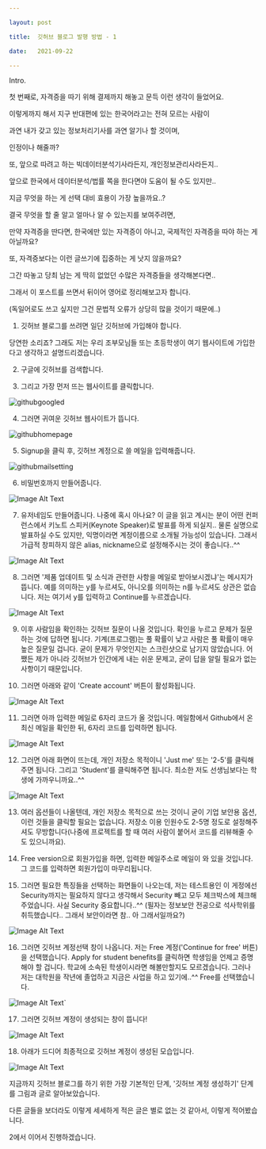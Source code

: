 ```yaml
---

layout: post

title:  깃허브 블로그 발행 방법 - 1

date:   2021-09-22

---
```




Intro.



첫 번째로, 자격증을 따기 위해 결제까지 해놓고 문득 이런 생각이 들었어요.

이렇게까지 해서 지구 반대편에 있는 한국어라고는 전혀 모르는 사람이

과연 내가 갖고 있는 정보처리기사를 과연 알기나 할 것이며,

인정이나 해줄까?



또, 앞으로 따려고 하는 빅데이터분석기사라든지, 개인정보관리사라든지..

앞으로 한국에서 데이터분석/법률 쪽을 한다면야 도움이 될 수도 있지만..

지금 무엇을 하는 게 선택 대비 효용이 가장 높을까요..? 



결국 무엇을 할 줄 알고 얼마나 알 수 있는지를 보여주려면, 

만약 자격증을 딴다면, 한국에만 있는 자격증이 아니고, 국제적인 자격증을 따야 하는 게 아닐까요?



또, 자격증보다는 이런 글쓰기에 집중하는 게 낫지 않을까요?

그간 따놓고 당최 남는 게 딱히 없었던 수많은 자격증들을 생각해본다면..



그래서 이 포스트를 쓰면서 뒤이어 영어로 정리해보고자 합니다.

(독일어로도 쓰고 싶지만 그건 문법적 오류가 상당히 많을 것이기 때문에..)



1. 깃허브 블로그를 쓰려면 일단 깃허브에 가입해야 합니다.

당연한 소리죠? 그래도 저는 우리 조부모님들 또는 초등학생이 여기 웹사이트에 가입한다고 생각하고 설명드리겠습니다.



2.  구글에 깃허브를 검색합니다.

3.  그리고 가장 먼저 뜨는 웹사이트를 클릭합니다.

![githubgoogled](https://user-images.githubusercontent.com/90952767/134346046-cf1f244e-7d76-48f0-a460-953c6ed67c0a.png)



4. 그러면 귀여운 깃허브 웹사이트가 뜹니다.

![githubhomepage](https://user-images.githubusercontent.com/90952767/134347032-1c469d74-ce17-4ffb-b514-08eba233e4db.png)



5. Signup을 클릭 후, 깃허브 계정으로 쓸 메일을 입력해줍니다.

![githubmailsetting](https://user-images.githubusercontent.com/90952767/134347265-b718c42c-d406-4a33-96fd-14bb264a9a20.png)



6. 비밀번호까지 만들어줍니다.

![Image Alt Text](C:\Users\user\Downloads\githubcredentials.png)



7. 유저네임도 만들어줍니다. 나중에 혹시 아나요? 이 글을 읽고 계시는 분이 어떤 컨퍼런스에서 키노트 스피커(Keynote Speaker)로 발표를 하게 되실지.. 물론 실명으로 발표하실 수도 있지만, 익명이라면 계정이름으로 소개될 가능성이 있습니다. 그래서 가급적 창피하지 않은 alias, nickname으로 설정해주시는 것이 좋습니다..^^

![Image Alt Text](C:\Users\user\Downloads\githubusernamesettings.png)



8. 그러면 '제품 업데이트 및 소식과 관련한 사항을 메일로 받아보시겠냐'는 메시지가 뜹니다. 예를 의미하는 y를 누르셔도, 아니오를 의미하는 n를 누르셔도 상관은 없습니다. 저는 여기서 y를 입력하고 Continue를 누르겠습니다.

![Image Alt Text](C:\Users\user\Downloads\githubupdatey.png)



9. 이후 사람임을 확인하는 깃허브 질문이 나올 것입니다. 확인을 누르고 문제가 질문하는 것에 답하면 됩니다. 기계(프로그램)는 풀 확률이 낮고 사람은 풀 확률이 매우 높은 질문일 겁니다. 굳이 문제가 무엇인지는 스크린샷으로 남기지 않았습니다. 어쨌든 제가 아니라 깃허브가 인간에게 내는 쉬운 문제고, 굳이 답을 알릴 필요가 없는 사항이기 때문입니다.



10. 그러면 아래와 같이 'Create account' 버튼이 활성화됩니다.

![Image Alt Text](C:\Users\user\Downloads\githubcreateaccount.png)



11. 그러면 아까 입력한 메일로 6자리 코드가 올 것입니다. 메일함에서 Github에서 온 최신 메일을 확인한 뒤, 6자리 코드를 입력하면 됩니다.

![Image Alt Text](C:\Users\user\Downloads\githubentercode.png)



12. 그러면 아래 화면이 뜨는데, 개인 저장소 목적이니 'Just me' 또는 '2-5'를 클릭해주면 됩니다. 그리고 'Student'를 클릭해주면 됩니다. 최소한 저도 선생님보다는 학생에 가까우니까요..^^

![Image Alt Text](C:\Users\user\Downloads\githubstudent25.png)



13. 여러 옵션들이 나올텐데, 개인 저장소 목적으로 쓰는 것이니 굳이 기업 보안용 옵션, 이런 것들을 클릭할 필요는 없습니다. 저장소 이용 인원수도 2-5명 정도로 설정해주셔도 무방합니다(나중에 프로젝트를 할 때 여러 사람이 붙어서 코드를 리뷰해줄 수도 있으니까요).



14. Free version으로 회원가입을 하면, 입력한 메일주소로 메일이 와 있을 것입니다. 그 코드를 입력하면 회원가입이 마무리됩니다.



15. 그러면 필요한 특징들을 선택하는 화면들이 나오는데, 저는 테스트용인 이 게정에선 Security까지는 필요하지 않다고 생각해서 Security 빼고 모두 체크박스에 체크해주었습니다. 사실 Security 중요합니다..^^ (필자는 정보보안 전공으로 석사학위를 취득했습니다.. 그래서 보안이라면 참.. 아 그래서일까요?)

![Image Alt Text](C:\Users\user\Downloads\githubfeatureselect.png)



16. 그러면 깃허브 계정선택 창이 나옵니다. 저는 Free 계정('Continue for free' 버튼)을 선택했습니다. Apply for student benefits를 클릭하면 학생임을 언제고 증명해야 할 겁니다. 학교에 소속된 학생이시라면 해볼만할지도 모르겠습니다. 그러나 저는 대학원을 작년에 졸업하고 지금은 사업을 하고 있기에..^^ Free를 선택했습니다.

![Image Alt Text](C:\Users\user\Downloads\githubfreeselect.png)`



17. 그러면 깃허브 계정이 생성되는 창이 뜹니다!

![Image Alt Text](C:\Users\user\Downloads\githubaccountgeneration.png)



18. 아래가 드디어 최종적으로 깃허브 계정이 생성된 모습입니다.

![Image Alt Text](C:\Users\user\Downloads\githubgenerate.png)





지금까지 깃허브 블로그를 하기 위한 가장 기본적인 단계, '깃허브 계정 생성하기' 단계를 그림과 글로 알아보았습니다.

다른 글들을 보더라도 이렇게 세세하게 적은 글은 별로 없는 것 같아서, 이렇게 적어봤습니다.

2에서 이어서 진행하겠습니다.

